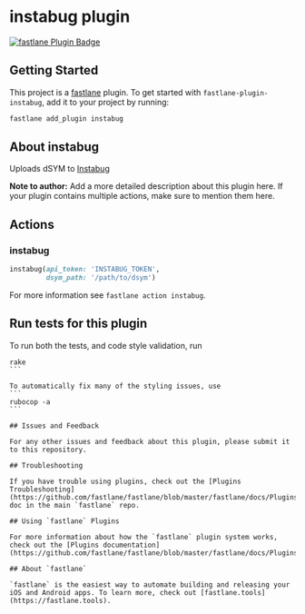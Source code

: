 # instabug plugin

[![fastlane Plugin Badge](https://rawcdn.githack.com/fastlane/fastlane/master/fastlane/assets/plugin-badge.svg)](https://rubygems.org/gems/fastlane-plugin-instabug)

## Getting Started

This project is a [fastlane](https://github.com/fastlane/fastlane) plugin. To get started with `fastlane-plugin-instabug`, add it to your project by running:

```bash
fastlane add_plugin instabug
```

## About instabug

Uploads dSYM to [Instabug](https://instabug.com/)

**Note to author:** Add a more detailed description about this plugin here. If your plugin contains multiple actions, make sure to mention them here.

## Actions

### instabug

```ruby
instabug(api_token: 'INSTABUG_TOKEN',
         dsym_path: '/path/to/dsym')
```

For more information see `fastlane action instabug`.

## Run tests for this plugin

To run both the tests, and code style validation, run

````
rake
```

To automatically fix many of the styling issues, use
```
rubocop -a
```

## Issues and Feedback

For any other issues and feedback about this plugin, please submit it to this repository.

## Troubleshooting

If you have trouble using plugins, check out the [Plugins Troubleshooting](https://github.com/fastlane/fastlane/blob/master/fastlane/docs/PluginsTroubleshooting.md) doc in the main `fastlane` repo.

## Using `fastlane` Plugins

For more information about how the `fastlane` plugin system works, check out the [Plugins documentation](https://github.com/fastlane/fastlane/blob/master/fastlane/docs/Plugins.md).

## About `fastlane`

`fastlane` is the easiest way to automate building and releasing your iOS and Android apps. To learn more, check out [fastlane.tools](https://fastlane.tools).
